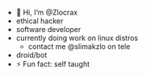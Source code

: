 - 👋 Hi, I’m @Zlocrax
 - ethical hacker
- software developer
- currently doing work on linux distros
  - contact me @slimakzlo on tele
- droid/bot
- ⚡ Fun fact: self taught

<!---
Zlocrax/Zlocrax is a ✨ special ✨ repository because its `README.md` (this file) appears on your GitHub profile.
You can click the Preview link to take a look at your changes.
--->
